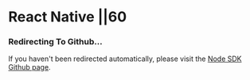 # React Native ||60

### Redirecting To Github...

<script>window.open('https://github.com/kin-sdk/kin-sdk-react-native', "_blank") || window.location.replace('https://github.com/kin-sdk/kin-sdk-react-native');</script>

If you haven't been redirected automatically, please visit the [Node SDK Github page](https://github.com/kin-sdk/kin-sdk-react-native).
